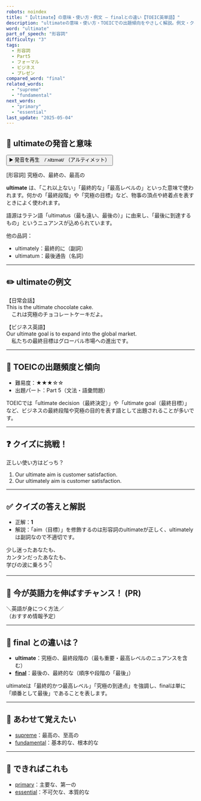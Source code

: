 ```yaml
---
robots: noindex
title: "【ultimate】の意味・使い方・例文 ― finalとの違い【TOEIC英単語】"
description: "ultimateの意味・使い方・TOEICでの出題傾向をやさしく解説。例文・クイズ付きでfinalとの違いもわかりやすく学べます。"
word: "ultimate"
part_of_speech: "形容詞"
difficulty: "3"
tags:
  - 形容詞
  - Part5
  - フォーマル
  - ビジネス
  - プレゼン
compared_word: "final"
related_words:
  - "supreme"
  - "fundamental"
next_words:
  - "primary"
  - "essential"
last_update: "2025-05-04"
---
```


## 🔰 ultimateの発音と意味

<button class="play-audio" onclick="playTTS('ultimate')">
  <span class="play-audio-main">
    ▶️ 発音を再生　/ˈʌltɪmət/
  </span>
  <span class="play-audio-sub">
    （アルティメット）
  </span>
</button>

[形容詞] 究極の、最終の、最高の

**ultimate** は、「これ以上ない」「最終的な」「最高レベルの」といった意味で使われます。何かの「最終段階」や「究極の目標」など、物事の頂点や終着点を表すときによく使われます。

語源はラテン語「ultimatus（最も遠い、最後の）」に由来し、「最後に到達するもの」というニュアンスが込められています。

他の品詞：  
- ultimately：最終的に（副詞）
- ultimatum：最後通告（名詞）

---

## ✏️ ultimateの例文

【日常会話】  
This is the ultimate chocolate cake.  
　これは究極のチョコレートケーキだよ。

【ビジネス英語】  
Our ultimate goal is to expand into the global market.  
　私たちの最終目標はグローバル市場への進出です。

---

## 🎯 TOEICの出題頻度と傾向

- 難易度：★★★☆☆
- 出題パート：Part 5（文法・語彙問題）

TOEICでは「ultimate decision（最終決定）」や「ultimate goal（最終目標）」など、ビジネスの最終段階や究極の目的を表す語として出題されることが多いです。

---

## ❓ クイズに挑戦！

正しい使い方はどっち？

1. Our ultimate aim is customer satisfaction.  
2. Our ultimately aim is customer satisfaction.

---

## ✅ クイズの答えと解説

- 正解：**1**
- 解説：「aim（目標）」を修飾するのは形容詞のultimateが正しく、ultimatelyは副詞なので不適切です。

少し迷ったあなたも、  
カンタンだったあなたも、  
学びの波に乗ろう👇️

---

## 🚀 今が英語力を伸ばすチャンス！ (PR)

<div class="info-center">
＼英語が身につく方法／<br>  
（おすすめ情報予定）
</div>

---

## 🤔  final との違いは？

- **ultimate**：究極の、最終段階の（最も重要・最高レベルのニュアンスを含む）
- **[final](/word/final/)**：最後の、最終的な（順序や段階の「最後」）

ultimateは「最終的かつ最高レベル」「究極の到達点」を強調し、finalは単に「順番として最後」であることを表します。

---

## 🧩 あわせて覚えたい

- [supreme](/word/supreme/)：最高の、至高の
- [fundamental](/word/fundamental/)：基本的な、根本的な

---

## 📖 できればこれも

- [primary](/word/primary/)：主要な、第一の
- [essential](/word/essential/)：不可欠な、本質的な

<!-- cvid: aid01_bid00 -->
